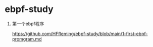 # ebpf-study

1. 第一个ebpf程序

   https://github.com/HFfleming/ebpf-study/blob/main/1-first-ebpf-promgram.md

